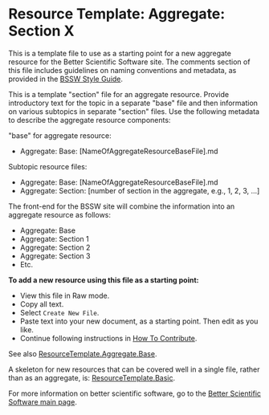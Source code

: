 # Resource Template: Aggregate: Section X

This is a template file to use as a starting point for a new aggregate resource for the Better Scientific Software site.  The comments section of this file includes guidelines on naming conventions and metadata, as provided in the [BSSW Style Guide](../StyleGuide.md).

This is a template "section" file for an aggregate resource. Provide introductory text for the topic in a separate "base" file and then information on various subtopics in separate "section" files. Use the following metadata to describe the aggregate resource components:

"base" for aggregate resource:  
- Aggregate: Base: [NameOfAggregateResourceBaseFile].md

Subtopic resource files:
- Aggregate: Base: [NameOfAggregateResourceBaseFile].md
- Aggregate: Section: [number of section in the aggregate, e.g., 1, 2, 3, ...]

The front-end for the BSSW site will combine the information into an aggregate resource as follows:
 - Aggregate: Base
 - Aggregate: Section 1
 - Aggregate: Section 2
 - Aggregate: Section 3
 - Etc.
 
 **To add a new resource using this file as a starting point:**
- View this file in Raw mode.
- Copy all text.
- Select `Create New File`.
- Paste text into your new document, as a starting point. Then edit as you like.
- Continue following instructions in [How To Contribute](../HowToContribute.md).
 
 See also [ResourceTemplate.Aggregate.Base](ResourceTemplate.Aggregate.Base.md).
 
 A skeleton for new resources that can be covered well in a single file, rather than as an aggregate, is: 
[ResourceTemplate.Basic](ResourceTemplate.Basic.md).

For more information on better scientific software, go to the [Better Scientific Software main page](http://betterscientificsoftware.info).

<!--- 
Categories: specify 1 or more categories
Topics: specify 1 or more topics (corresponding to each category)
Tags: specify optional tags
Level: specify level of content 
Prerequisites: specify prerequisites 
Base: none
--->

<!---
Please follow these guidelines for naming resources and files. Be sure to include metadata with each entry, as this will be used to organize content, provide filters, and support searches on the BSSW site.

Resource Name:

    Brief, essential words only, nothing extra
    For curated content: Follow name of content (e.g., title of book, article, event, site)
    Filename: Same as resource name
        No spaces
        Cap for first letter of each word
        Abbreviations:
            Apps = Applications
            Cse = CSE = Computational Science and Engineering
            Eng = Engineering
            Hpc = HPC = High-Performance Computing
            Perf = Performance
            Sw = Software

Resource Description:

    Concise paragraph explaining resource from the perspective of the CSE community
    Use links to WhatIs and HowTo docs when appropriate for background info
    Image file (e.g., logo) - optional (encouraged when this exists)

Contributor:

    Name of contributor, hyperlinked to website

Footer: Add the following at the bottom of each page:

For more information on better scientific software, go to the [Better Scientific Software main page](http://betterscientificsoftware.info).

Metadata: Include metadata as formatted comments at the end of the file

    Categories: Specify 1 or more categories (primary display via BSSW website)
    Topics: Specify 1 or more topics (visible filters via BSSW website)
    Tags: Specify additional tags as keywords for searches (optional)
    Level: Specify level of content
    Prerequisites: Specify any assumed knowledge on the BSSW site (usually Level 0 and Level 1 BSSW docs)
    Aggregate: Optional info for aggregating content to define a more complex resource

Each aspect of metadata is described below.

Categories: [Primary display via BSSW website interface]

[BSSW curators may add/revise categories as needed over time.]

    Planning
    Reliability
    Performance
    Collaboration
    Individual Productivity
    Crosscutting Resources

Topics: [Visible filters via BSS website interface]

    All categories and also finer grain topics within categories [BSSW curators may add/revise topics as needed over time.]
    [Topics: 4-7 per category: family of topics that make sense together]
    Planning
        Improving productivity and sustainability
        Requirements
        Design
        Development
        Refactoring
        Configuration and builds
        Legacy code
        Software engineering
    Reliability
        Testing
        Debugging
        Continuous integration testing
        Reproducibility
    Performance
        Performance portability
        Software interoperability
        Performance at leadership computing facilities (LCFs)
        High-performance computing (HPC)
    Collaboration
        Version control
        Documentation
        Issue tracking
        Licensing
        Strategies for more effective teams
        Coordination with stakeholders
    Individual Productivity
        Personal kanban
        Personal learning plans
    Crosscutting Resources
        Funding sources and programs
        Projects and organizations
        Discussion forums, Q&A sites
        Software publishing and citation
        On-line learning

Tags: [optional additional keywords for searches]

    Add/revise topics as needed (important terms from curated content; aim for comprehensive coverage to facilitate searches)
    ATPESC
    Bitbucket
    Computational Science Stack Exchange
    Conference
    Doxygen
    FORCE11
    Git
    Gitlab
    HPC
    Jenkins
    Minisymposium
    SoftwareX
    Software Carpentry
    Software Sustainability Institute
    Strategy
    Team
    Test-driven development
    Travis CI
    TutorialsPoint
    Udacity
    Workshop
    etc.

Levels: Specify level of detail and depth of content

    Level 0: BSSW WhatIs document
    Level 1: BSSW HowTo document (or equivalent level of detail)
    Level 2: More detailed content, beginner or intermediate levels
    Level 3: Advanced content

Prerequisites: Specify files for any assumed knowledge on the BSSW site (usually Level 0 and Level1 BSSW docs)

    prerequisites: filename1.md, filename2.md, etc.
    
 Aggregate:

    Optional info for aggregating content to define a more complex resource
    Aggregate: Base: filename.md
    Aggregate: Section 1
    Aggregate: Section 2
    Aggregate: Section 3
    etc.
   
--->
